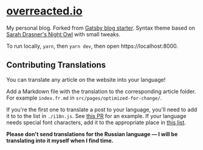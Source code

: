 # [overreacted.io](https://overreacted.io/)

My personal blog. Forked from [Gatsby blog starter](https://github.com/gatsbyjs/gatsby-starter-blog).
Syntax theme based on [Sarah Drasner's Night Owl](https://github.com/sdras/night-owl-vscode-theme/) with
small tweaks.

To run locally, `yarn`, then `yarn dev`, then open https://localhost:8000.

## Contributing Translations

You can translate any article on the website into your language!

Add a Markdown file with the translation to the corresponding article folder. For example `index.fr.md`
in `src/pages/optimized-for-change/`.

If you're the first one to translate a post to your language, you'll need to add it to to the list in
`./i18n.js`. See [this PR](https://github.com/gaearon/overreacted.io/pull/159) for an example. If your
language needs special font characters, add it to the appropriate place in
[this list](https://github.com/gaearon/overreacted.io/blob/5de6c128f798506a54a1a34c32cd5446beecc272/src/utils/i18n.js#L15).

**Please don't send translations for the Russian language — I will be translating into it myself when I
find time.**

